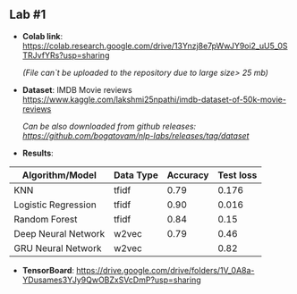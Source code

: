 ## Lab #1

* **Colab link**: https://colab.research.google.com/drive/13Ynzj8e7pWwJY9oi2_uU5_0STRJvfYRs?usp=sharing 

  *(File can`t be uploaded to the repository due to large size> 25 mb)*

* **Dataset**: IMDB Movie reviews https://www.kaggle.com/lakshmi25npathi/imdb-dataset-of-50k-movie-reviews

  *Can be also downloaded from github releases: https://github.com/bogatovam/nlp-labs/releases/tag/dataset* 

* **Results**:

| Algorithm/Model     | Data Type | Accuracy | Test loss | 
| ------              | --------- | ------   | ------    |
| KNN                 | tfidf     | 0.79     | 0.176     |
| Logistic Regression | tfidf     | 0.90     | 0.016     |
| Random Forest       | tfidf     | 0.84     | 0.15      |
| Deep Neural Network | w2vec     | 0.79     | 0.46      |
| GRU  Neural Network | w2vec   | | 0.82     | 0.39      |

* **TensorBoard**: https://drive.google.com/drive/folders/1V_0A8a-YDusames3YJy9QwOBZxSVcDmP?usp=sharing
